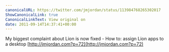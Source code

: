 ```yaml
---
canonicalURL: https://twitter.com/jmjordan/status/113984768265302017
ShowCanonicalLink: true
CanonicalLinkText: View original on
date: 2011-09-14T14:37:41+00:00
---
```

My biggest complaint about Lion is now fixed - How to: assign Lion apps to a desktop [http://jmjordan.com?p=72](http://jmjordan.com?p=72)